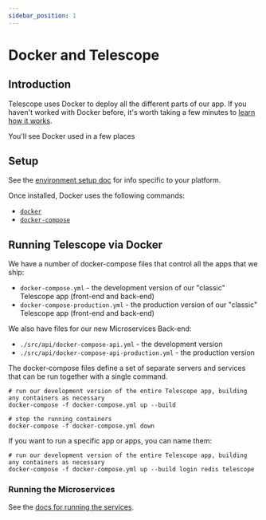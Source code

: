 ```yaml
---
sidebar_position: 1
---
```


# Docker and Telescope

## Introduction

Telescope uses Docker to deploy all the different parts of our app. If you haven't
worked with Docker before, it's worth taking a few minutes to [learn how it works](https://docs.docker.com/get-started/).

You'll see Docker used in a few places

## Setup

See the [environment setup doc](environment-setup.md) for info specific to your platform.

Once installed, Docker uses the following commands:

- [`docker`](https://docs.docker.com/engine/reference/commandline/cli/)
- [`docker-compose`](https://docs.docker.com/compose/reference/)

## Running Telescope via Docker

We have a number of docker-compose files that control all the apps that we ship:

- `docker-compose.yml` - the development version of our "classic" Telescope app (front-end and back-end)
- `docker-compose-production.yml` - the production version of our "classic" Telescope app (front-end and back-end)

We also have files for our new Microservices Back-end:

- `./src/api/docker-compose-api.yml` - the development version
- `./src/api/docker-compose-api-production.yml` - the production version

The docker-compose files define a set of separate servers and services that can
be run together with a single command.

```
# run our development version of the entire Telescope app, building any containers as necessary
docker-compose -f docker-compose.yml up --build

# stop the running containers
docker-compose -f docker-compose.yml down
```

If you want to run a specific app or apps, you can name them:

```
# run our development version of the entire Telescope app, building any containers as necessary
docker-compose -f docker-compose.yml up --build login redis telescope
```

### Running the Microservices

See the [docs for running the services](environment-setup.md).
